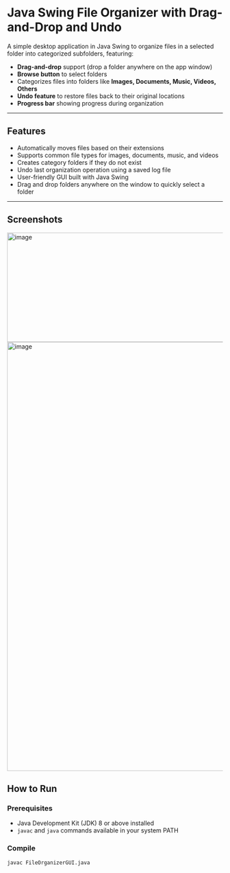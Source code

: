 # Java Swing File Organizer with Drag-and-Drop and Undo

A simple desktop application in Java Swing to organize files in a selected folder into categorized subfolders, featuring:

- **Drag-and-drop** support (drop a folder anywhere on the app window)
- **Browse button** to select folders
- Categorizes files into folders like **Images, Documents, Music, Videos, Others**
- **Undo feature** to restore files back to their original locations
- **Progress bar** showing progress during organization

---

## Features

- Automatically moves files based on their extensions
- Supports common file types for images, documents, music, and videos
- Creates category folders if they do not exist
- Undo last organization operation using a saved log file
- User-friendly GUI built with Java Swing
- Drag and drop folders anywhere on the window to quickly select a folder

---

## Screenshots

<img width="734" height="255" alt="image" src="https://github.com/user-attachments/assets/ecbe5d7a-c13c-4d4d-bfff-547f5bf1742c" />
<img width="1893" height="1000" alt="image" src="https://github.com/user-attachments/assets/8030fb5a-8df1-458c-a8d7-69ccab8b5424" />


## How to Run

### Prerequisites
- Java Development Kit (JDK) 8 or above installed
- `javac` and `java` commands available in your system PATH

### Compile
```bash
javac FileOrganizerGUI.java
